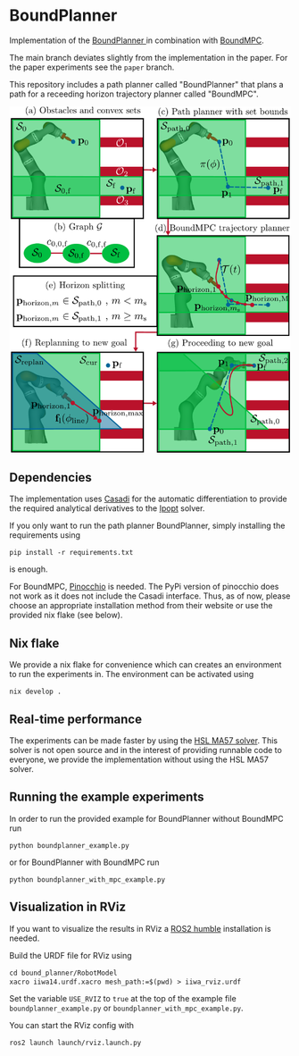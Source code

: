 # BoundPlanner

Implementation of the [BoundPlanner ](https://arxiv.org/abs/2502.13286) in combination with [BoundMPC](https://journals.sagepub.com/doi/10.1177/02783649241309354).

The main branch deviates slightly from the implementation in the paper. For the paper experiments see the `paper` branch.

This repository includes a path planner called "BoundPlanner" that plans a path for a receeding horizon trajectory planner called "BoundMPC".

![bound_planner_schematic](img/schematic_robot.png)

## Dependencies

The implementation uses [Casadi](https://web.casadi.org/) for the
automatic differentiation to provide the required analytical derivatives to the
[Ipopt](https://coin-or.github.io/Ipopt/) solver.

If you only want to run the path planner BoundPlanner, simply installing the requirements using

```
pip install -r requirements.txt
```

is enough.

For BoundMPC, [Pinocchio](https://stack-of-tasks.github.io/pinocchio/download.html) is needed. The PyPi version of pinocchio does not work as it does not include the Casadi interface. Thus, as of now, please choose an appropriate installation method from their website or use the provided nix flake (see below).

## Nix flake

We provide a nix flake for convenience which can creates an environment to run the experiments in.
The environment can be activated using

```
nix develop .
```

## Real-time performance

The experiments can be made faster by using the [HSL MA57
solver](https://www.hsl.rl.ac.uk/catalogue/hsl_ma57.html).
This solver is not open source and in the interest of providing runnable code to
everyone, we provide the implementation without using the HSL MA57 solver.

## Running the example experiments

In order to run the provided example for BoundPlanner without BoundMPC run

```
python boundplanner_example.py
```

or for BoundPlanner with BoundMPC run

```
python boundplanner_with_mpc_example.py
```

## Visualization in RViz

If you want to visualize the results in RViz a [ROS2 humble](https://docs.ros.org/en/humble/index.html) installation is needed.

Build the URDF file for RViz using

```
cd bound_planner/RobotModel
xacro iiwa14.urdf.xacro mesh_path:=$(pwd) > iiwa_rviz.urdf
```

Set the variable `USE_RVIZ` to `true` at the top of the example file `boundplanner_example.py` or `boundplanner_with_mpc_example.py`.

You can start the RViz config with
```
ros2 launch launch/rviz.launch.py
```
